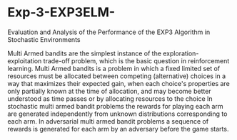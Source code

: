 # Exp-3-EXP3ELM-
Evaluation and Analysis of the Performance of the EXP3 Algorithm in Stochastic Environments

Multi Armed bandits are the simplest instance of the exploration-exploitation trade-off problem, which is the basic question in reinforcement learning.
Multi Armed bandits is a problem in which a fixed limited set of resources must be allocated between competing (alternative) choices in a way that maximizes their expected gain, when each choice's properties are only partially known at the time of allocation, and may become better understood as time passes or by allocating resources to the choice
In stochastic multi armed bandit problems the rewards for playing each arm are generated independently from unknown distributions corresponding to each arm.  In adversarial multi armed bandit problems a sequence of rewards is generated for each arm by an adversary before the game starts.

